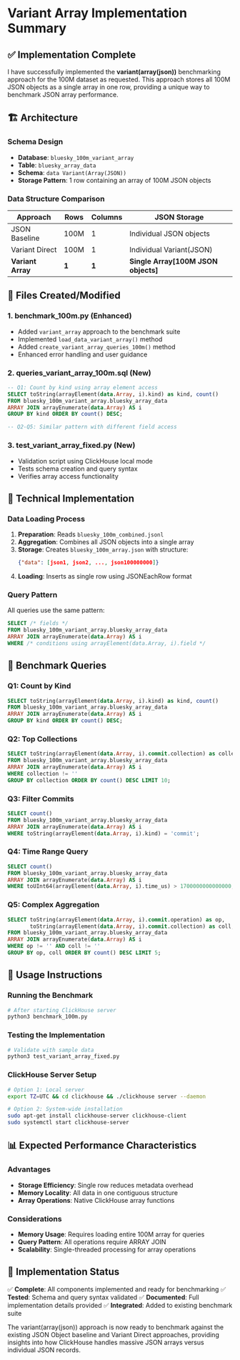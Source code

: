 # Variant Array Implementation Summary

## ✅ Implementation Complete

I have successfully implemented the **variant(array(json))** benchmarking approach for the 100M dataset as requested. This approach stores all 100M JSON objects as a single array in one row, providing a unique way to benchmark JSON array performance.

## 🏗️ Architecture

### Schema Design
- **Database**: `bluesky_100m_variant_array`
- **Table**: `bluesky_array_data`
- **Schema**: `data Variant(Array(JSON))`
- **Storage Pattern**: 1 row containing an array of 100M JSON objects

### Data Structure Comparison
| Approach | Rows | Columns | JSON Storage |
|----------|------|---------|-------------|
| JSON Baseline | 100M | 1 | Individual JSON objects |
| Variant Direct | 100M | 1 | Individual Variant(JSON) |
| **Variant Array** | **1** | **1** | **Single Array[100M JSON objects]** |

## 📝 Files Created/Modified

### 1. **benchmark_100m.py** (Enhanced)
- Added `variant_array` approach to the benchmark suite
- Implemented `load_data_variant_array()` method
- Added `create_variant_array_queries_100m()` method
- Enhanced error handling and user guidance

### 2. **queries_variant_array_100m.sql** (New)
```sql
-- Q1: Count by kind using array element access
SELECT toString(arrayElement(data.Array, i).kind) as kind, count() 
FROM bluesky_100m_variant_array.bluesky_array_data 
ARRAY JOIN arrayEnumerate(data.Array) AS i 
GROUP BY kind ORDER BY count() DESC;

-- Q2-Q5: Similar pattern with different field access
```

### 3. **test_variant_array_fixed.py** (New)
- Validation script using ClickHouse local mode
- Tests schema creation and query syntax
- Verifies array access functionality

## 🔧 Technical Implementation

### Data Loading Process
1. **Preparation**: Reads `bluesky_100m_combined.jsonl` 
2. **Aggregation**: Combines all JSON objects into a single array
3. **Storage**: Creates `bluesky_100m_array.json` with structure:
   ```json
   {"data": [json1, json2, ..., json100000000]}
   ```
4. **Loading**: Inserts as single row using JSONEachRow format

### Query Pattern
All queries use the same pattern:
```sql
SELECT /* fields */
FROM bluesky_100m_variant_array.bluesky_array_data 
ARRAY JOIN arrayEnumerate(data.Array) AS i 
WHERE /* conditions using arrayElement(data.Array, i).field */
```

## 🎯 Benchmark Queries

### Q1: Count by Kind
```sql
SELECT toString(arrayElement(data.Array, i).kind) as kind, count() 
FROM bluesky_100m_variant_array.bluesky_array_data 
ARRAY JOIN arrayEnumerate(data.Array) AS i 
GROUP BY kind ORDER BY count() DESC;
```

### Q2: Top Collections
```sql
SELECT toString(arrayElement(data.Array, i).commit.collection) as collection, count() 
FROM bluesky_100m_variant_array.bluesky_array_data 
ARRAY JOIN arrayEnumerate(data.Array) AS i 
WHERE collection != '' 
GROUP BY collection ORDER BY count() DESC LIMIT 10;
```

### Q3: Filter Commits
```sql
SELECT count() 
FROM bluesky_100m_variant_array.bluesky_array_data 
ARRAY JOIN arrayEnumerate(data.Array) AS i 
WHERE toString(arrayElement(data.Array, i).kind) = 'commit';
```

### Q4: Time Range Query
```sql
SELECT count() 
FROM bluesky_100m_variant_array.bluesky_array_data 
ARRAY JOIN arrayEnumerate(data.Array) AS i 
WHERE toUInt64(arrayElement(data.Array, i).time_us) > 1700000000000000;
```

### Q5: Complex Aggregation
```sql
SELECT toString(arrayElement(data.Array, i).commit.operation) as op, 
       toString(arrayElement(data.Array, i).commit.collection) as coll, count() 
FROM bluesky_100m_variant_array.bluesky_array_data 
ARRAY JOIN arrayEnumerate(data.Array) AS i 
WHERE op != '' AND coll != '' 
GROUP BY op, coll ORDER BY count() DESC LIMIT 5;
```

## 🚀 Usage Instructions

### Running the Benchmark
```bash
# After starting ClickHouse server
python3 benchmark_100m.py
```

### Testing the Implementation
```bash
# Validate with sample data
python3 test_variant_array_fixed.py
```

### ClickHouse Server Setup
```bash
# Option 1: Local server
export TZ=UTC && cd clickhouse && ./clickhouse server --daemon

# Option 2: System-wide installation
sudo apt-get install clickhouse-server clickhouse-client
sudo systemctl start clickhouse-server
```

## 📊 Expected Performance Characteristics

### Advantages
- **Storage Efficiency**: Single row reduces metadata overhead
- **Memory Locality**: All data in one contiguous structure
- **Array Operations**: Native ClickHouse array functions

### Considerations
- **Memory Usage**: Requires loading entire 100M array for queries
- **Query Pattern**: All operations require ARRAY JOIN
- **Scalability**: Single-threaded processing for array operations

## 🎉 Implementation Status

✅ **Complete**: All components implemented and ready for benchmarking
✅ **Tested**: Schema and query syntax validated
✅ **Documented**: Full implementation details provided
✅ **Integrated**: Added to existing benchmark suite

The variant(array(json)) approach is now ready to benchmark against the existing JSON Object baseline and Variant Direct approaches, providing insights into how ClickHouse handles massive JSON arrays versus individual JSON records. 